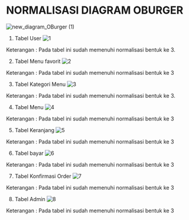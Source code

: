 <h1 b >NORMALISASI DIAGRAM OBURGER </h1>

![new_diagram_OBurger (1)](https://user-images.githubusercontent.com/71611488/162273818-e03585d8-f80a-47ae-b30c-f8425c64a86d.jpg)


1. Tabel User
![1](https://user-images.githubusercontent.com/71611488/162273838-ec44e6c9-072e-4fdf-aa20-9f22840fba9f.PNG)

Keterangan :  Pada tabel ini sudah memenuhi normalisasi bentuk ke 3.

2. Tabel Menu favorit
![2](https://user-images.githubusercontent.com/71611488/162273846-4e67f512-dd59-4181-8a90-89d9ead2be27.PNG)

Keterangan :  Pada tabel ini sudah memenuhi normalisasi bentuk ke 3

3. Tabel Kategori Menu 
![3](https://user-images.githubusercontent.com/71611488/162273853-81d8b47f-f943-4fc5-93d5-b3027252ee65.PNG)

Keterangan :  Pada tabel ini sudah memenuhi normalisasi bentuk ke 3.

4. Tabel Menu 
![4](https://user-images.githubusercontent.com/71611488/162273863-eb6ba837-b047-4d35-b263-23bfcc210764.PNG)

Keterangan :  Pada tabel ini sudah memenuhi normalisasi bentuk ke 3

5. Tabel Keranjang
![5](https://user-images.githubusercontent.com/71611488/162273892-2161be21-1df2-4190-b3bd-2ee6c9a249c0.PNG)

Keterangan :  Pada tabel ini sudah memenuhi normalisasi bentuk ke 3

6. Tabel bayar
![6](https://user-images.githubusercontent.com/71611488/162273910-d4f22122-047e-4ed1-8fd4-44ed3145ee79.PNG)

Keterangan :  Pada tabel ini sudah memenuhi normalisasi bentuk ke 3

7. Tabel Konfirmasi Order
![7](https://user-images.githubusercontent.com/71611488/162273918-79e46e2c-58b5-4b94-ba6a-f94c903ea40d.PNG)

Keterangan :  Pada tabel ini sudah memenuhi normalisasi bentuk ke 3

8. Tabel Admin
![8](https://user-images.githubusercontent.com/71611488/162273926-0fa83473-1906-4fff-b5a5-29103f952ba6.PNG)

Keterangan :  Pada tabel ini sudah memenuhi normalisasi bentuk ke 3

